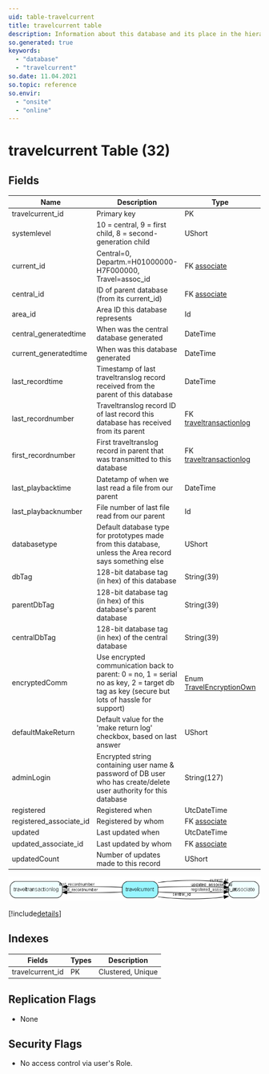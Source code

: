 ```yaml
---
uid: table-travelcurrent
title: travelcurrent table
description: Information about this database and its place in the hierarchy
so.generated: true
keywords:
  - "database"
  - "travelcurrent"
so.date: 11.04.2021
so.topic: reference
so.envir:
  - "onsite"
  - "online"
---
```


# travelcurrent Table (32)

## Fields

| Name | Description | Type | Null |
|------|-------------|------|:----:|
|travelcurrent\_id|Primary key|PK| |
|systemlevel|10 = central, 9 = first child, 8 = second-generation child|UShort|&#x25CF;|
|current\_id|Central=0, Departm.=H01000000-H7F000000, Travel=assoc_id|FK [associate](associate.md)|&#x25CF;|
|central\_id|ID of parent database (from its current_id)|FK [associate](associate.md)|&#x25CF;|
|area\_id|Area ID this database represents|Id|&#x25CF;|
|central\_generatedtime|When was the central database generated|DateTime|&#x25CF;|
|current\_generatedtime|When was this database generated|DateTime|&#x25CF;|
|last\_recordtime|Timestamp of last traveltranslog record received from the parent of this database|DateTime|&#x25CF;|
|last\_recordnumber|Traveltranslog record ID of last record this database has received from its parent|FK [traveltransactionlog](traveltransactionlog.md)|&#x25CF;|
|first\_recordnumber|First traveltranslog record in parent that was transmitted to this database|FK [traveltransactionlog](traveltransactionlog.md)|&#x25CF;|
|last\_playbacktime|Datetamp of when we last read a file from our parent|DateTime|&#x25CF;|
|last\_playbacknumber|File number of last file read from our parent|Id|&#x25CF;|
|databasetype|Default database type for prototypes made from this database, unless the Area record says something else|UShort|&#x25CF;|
|dbTag|128-bit database tag (in hex) of this database|String(39)| |
|parentDbTag|128-bit database tag (in hex) of this database&apos;s parent database|String(39)| |
|centralDbTag|128-bit database tag (in hex) of the central database|String(39)| |
|encryptedComm|Use encrypted communication back to parent: 0 = no, 1 = serial no as key, 2 = target db tag as key (secure but lots of hassle for support)|Enum [TravelEncryptionOwn](enums/travelencryptionown.md)|&#x25CF;|
|defaultMakeReturn|Default value for the &apos;make return log&apos; checkbox, based on last answer|UShort|&#x25CF;|
|adminLogin|Encrypted string containing user name &amp; password of DB user who has create/delete user authority for this database|String(127)|&#x25CF;|
|registered|Registered when|UtcDateTime| |
|registered\_associate\_id|Registered by whom|FK [associate](associate.md)| |
|updated|Last updated when|UtcDateTime| |
|updated\_associate\_id|Last updated by whom|FK [associate](associate.md)| |
|updatedCount|Number of updates made to this record|UShort| |


![travelcurrent table relationship diagram](./media/travelcurrent.png)

[!include[details](./includes/travelcurrent.md)]

## Indexes

| Fields | Types | Description |
|--------|-------|-------------|
|travelcurrent\_id |PK |Clustered, Unique |

## Replication Flags

* None

## Security Flags

* No access control via user's Role.

